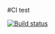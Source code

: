 #CI test

[![Build status](https://ci.appveyor.com/api/projects/status/21723vna9ayrsrlk?svg=true)](https://ci.appveyor.com/project/89YAMAL/ajs5-2)
